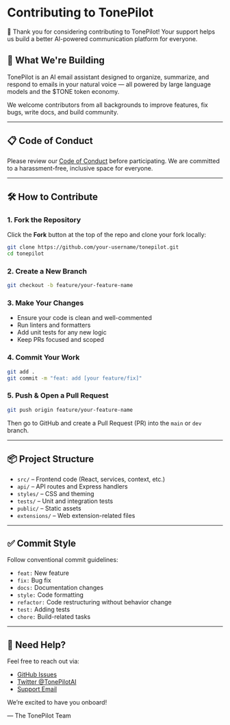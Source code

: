 
# Contributing to TonePilot

🎉 Thank you for considering contributing to TonePilot! Your support helps us build a better AI-powered communication platform for everyone.

## 🧠 What We're Building

TonePilot is an AI email assistant designed to organize, summarize, and respond to emails in your natural voice — all powered by large language models and the $TONE token economy.

We welcome contributors from all backgrounds to improve features, fix bugs, write docs, and build community.

---

## 📋 Code of Conduct

Please review our [Code of Conduct](CODE_OF_CONDUCT.md) before participating. We are committed to a harassment-free, inclusive space for everyone.

---

## 🛠️ How to Contribute

### 1. Fork the Repository

Click the **Fork** button at the top of the repo and clone your fork locally:

```bash
git clone https://github.com/your-username/tonepilot.git
cd tonepilot
```

### 2. Create a New Branch

```bash
git checkout -b feature/your-feature-name
```

### 3. Make Your Changes

- Ensure your code is clean and well-commented
- Run linters and formatters
- Add unit tests for any new logic
- Keep PRs focused and scoped

### 4. Commit Your Work

```bash
git add .
git commit -m "feat: add [your feature/fix]"
```

### 5. Push & Open a Pull Request

```bash
git push origin feature/your-feature-name
```

Then go to GitHub and create a Pull Request (PR) into the `main` or `dev` branch.

---

## 📦 Project Structure

- `src/` – Frontend code (React, services, context, etc.)
- `api/` – API routes and Express handlers
- `styles/` – CSS and theming
- `tests/` – Unit and integration tests
- `public/` – Static assets
- `extensions/` – Web extension-related files

---

## ✅ Commit Style

Follow conventional commit guidelines:

- `feat:` New feature
- `fix:` Bug fix
- `docs:` Documentation changes
- `style:` Code formatting
- `refactor:` Code restructuring without behavior change
- `test:` Adding tests
- `chore:` Build-related tasks

---

## 💬 Need Help?

Feel free to reach out via:

- [GitHub Issues](https://github.com/tonepilot/tonepilot/issues)
- [Twitter @TonePilotAI](https://x.com/TonePilotAI)
- [Support Email](mailto:support@tonepilot.xyz)

We’re excited to have you onboard!

— The TonePilot Team
